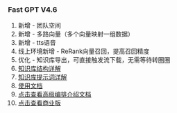 ### Fast GPT V4.6

1. 新增 - 团队空间
2. 新增 - 多路向量（多个向量映射一组数据）
3. 新增 - tts语音
4. 线上环境新增 - ReRank向量召回，提高召回精度
5. 优化 - 知识库导出，可直接触发流下载，无需等待转圈圈
6. [知识库结构详解](https://doc.fastgpt.in/docs/use-cases/datasetengine/)
7. [知识库提示词详解](https://doc.fastgpt.in/docs/use-cases/ai_settings/#引用模板--引用提示词)
8. [使用文档](https://doc.fastgpt.in/docs/intro/)
9. [点击查看高级编排介绍文档](https://doc.fastgpt.in/docs/workflow)
10. [点击查看商业版](https://doc.fastgpt.in/docs/commercial/)
